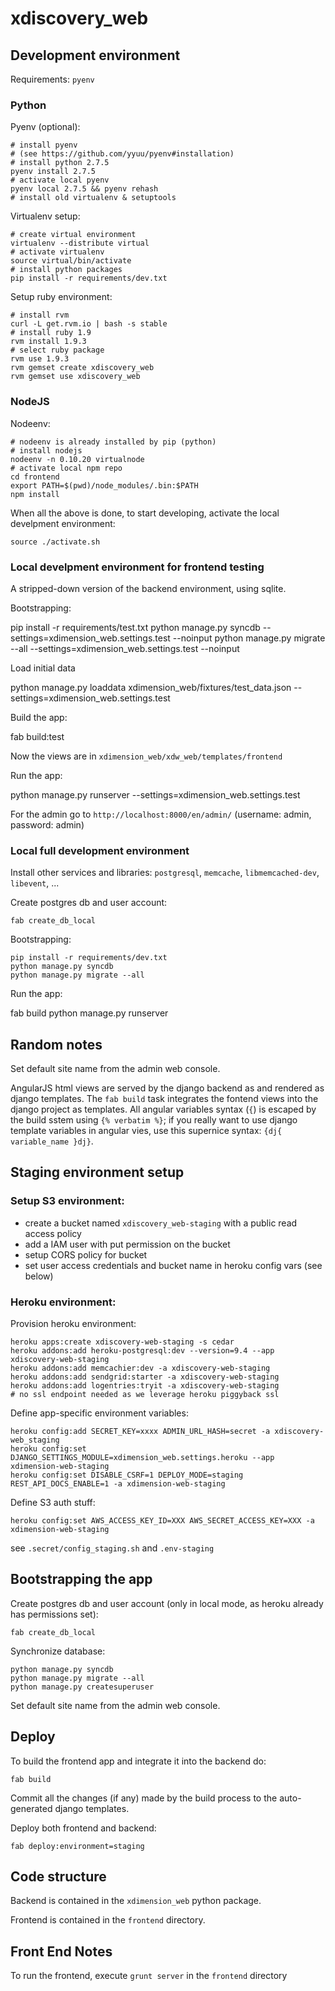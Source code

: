 # xdiscovery_web


## Development environment

Requirements:
	``pyenv``

### Python 

Pyenv (optional):

	# install pyenv
	# (see https://github.com/yyuu/pyenv#installation)
	# install python 2.7.5
	pyenv install 2.7.5
	# activate local pyenv
	pyenv local 2.7.5 && pyenv rehash
	# install old virtualenv & setuptools

Virtualenv setup:

	# create virtual environment
	virtualenv --distribute virtual
	# activate virtualenv
	source virtual/bin/activate
	# install python packages
	pip install -r requirements/dev.txt


Setup ruby environment:

    # install rvm
	curl -L get.rvm.io | bash -s stable
	# install ruby 1.9
	rvm install 1.9.3
	# select ruby package
	rvm use 1.9.3
	rvm gemset create xdiscovery_web
	rvm gemset use xdiscovery_web


### NodeJS

Nodeenv:

    # nodeenv is already installed by pip (python)
    # install nodejs
	nodeenv -n 0.10.20 virtualnode
	# activate local npm repo
	cd frontend
	export PATH=$(pwd)/node_modules/.bin:$PATH
	npm install



When all the above is done, to start developing, activate the local develpment 
environment:

	source ./activate.sh


### Local develpment environment for frontend testing

A stripped-down version of the backend environment, using sqlite.

Bootstrapping:

 pip install -r requirements/test.txt
 python manage.py syncdb --settings=xdimension_web.settings.test --noinput
 python manage.py migrate --all --settings=xdimension_web.settings.test --noinput

Load initial data

 python manage.py loaddata xdimension_web/fixtures/test_data.json --settings=xdimension_web.settings.test

Build the app:

 fab build:test

Now the views are in ``xdimension_web/xdw_web/templates/frontend``

Run the app:

 python manage.py runserver --settings=xdimension_web.settings.test


For the admin go to ``http://localhost:8000/en/admin/`` (username: admin, password: admin)


### Local full development environment

Install other services and libraries: ``postgresql``, ``memcache``, ``libmemcached-dev``, ``libevent``, ...

Create postgres db and user account:

    fab create_db_local

Bootstrapping:

    pip install -r requirements/dev.txt
    python manage.py syncdb
    python manage.py migrate --all

Run the app:

 fab build
 python manage.py runserver



## Random notes

Set default site name from the admin web console.

AngularJS html views are served by the django backend as and rendered as 
django templates. The `fab build` task integrates the fontend views into the django project as templates. All angular variables syntax (`{`) is escaped by the
build sstem using `{% verbatim %}`; if you really want to use django template
variables in angular vies, use this supernice syntax: `{dj{ variable_name }dj}`.


## Staging environment setup


### Setup S3 environment:
 - create a bucket named ``xdiscovery_web-staging`` with a public read access policy
 - add a IAM user with put permission on the bucket
 - setup CORS policy for bucket
 - set user access credentials and bucket name in heroku config vars (see
   below)


### Heroku environment:

Provision heroku environment:

    heroku apps:create xdiscovery-web-staging -s cedar
    heroku addons:add heroku-postgresql:dev --version=9.4 --app xdiscovery-web-staging
    heroku addons:add memcachier:dev -a xdiscovery-web-staging
    heroku addons:add sendgrid:starter -a xdiscovery-web-staging
    heroku addons:add logentries:tryit -a xdiscovery-web-staging
    # no ssl endpoint needed as we leverage heroku piggyback ssl


Define app-specific environment variables:

	heroku config:add SECRET_KEY=xxxx ADMIN_URL_HASH=secret -a xdiscovery-web_staging
    heroku config:set DJANGO_SETTINGS_MODULE=xdimension_web.settings.heroku --app xdimension-web-staging
    heroku config:set DISABLE_CSRF=1 DEPLOY_MODE=staging REST_API_DOCS_ENABLE=1 -a xdimension-web-staging


Define S3 auth stuff:

    heroku config:set AWS_ACCESS_KEY_ID=XXX AWS_SECRET_ACCESS_KEY=XXX -a xdimension-web-staging


see ``.secret/config_staging.sh`` and ``.env-staging``


## Bootstrapping the app

Create postgres db and user account (only in local mode, as heroku already 
has permissions set):

    fab create_db_local

Synchronize database:

    python manage.py syncdb
    python manage.py migrate --all
    python manage.py createsuperuser

Set default site name from the admin web console.



## Deploy

To build the frontend app and integrate it into the backend do:

    fab build

Commit all the changes (if any) made by the build process to the
auto-generated django templates.

Deploy both frontend and backend:

    fab deploy:environment=staging



## Code structure

Backend is contained in the ``xdimension_web`` python package.

Frontend is contained in the ``frontend`` directory.


## Front End Notes

To run the frontend, execute `grunt server` in the `frontend` directory

